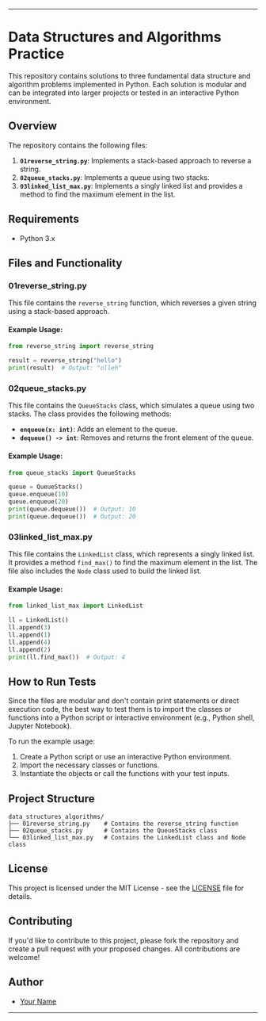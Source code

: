 
---

# Data Structures and Algorithms Practice

This repository contains solutions to three fundamental data structure and algorithm problems implemented in Python. Each solution is modular and can be integrated into larger projects or tested in an interactive Python environment.

## Overview

The repository contains the following files:

1. **`01reverse_string.py`**: Implements a stack-based approach to reverse a string.
2. **`02queue_stacks.py`**: Implements a queue using two stacks.
3. **`03linked_list_max.py`**: Implements a singly linked list and provides a method to find the maximum element in the list.

## Requirements

- Python 3.x

## Files and Functionality

### 01reverse_string.py

This file contains the `reverse_string` function, which reverses a given string using a stack-based approach.

#### Example Usage:
```python
from reverse_string import reverse_string

result = reverse_string("hello")
print(result)  # Output: "olleh"
```

### 02queue_stacks.py

This file contains the `QueueStacks` class, which simulates a queue using two stacks. The class provides the following methods:

- **`enqueue(x: int)`**: Adds an element to the queue.
- **`dequeue() -> int`**: Removes and returns the front element of the queue.

#### Example Usage:
```python
from queue_stacks import QueueStacks

queue = QueueStacks()
queue.enqueue(10)
queue.enqueue(20)
print(queue.dequeue())  # Output: 10
print(queue.dequeue())  # Output: 20
```

### 03linked_list_max.py

This file contains the `LinkedList` class, which represents a singly linked list. It provides a method `find_max()` to find the maximum element in the list. The file also includes the `Node` class used to build the linked list.

#### Example Usage:
```python
from linked_list_max import LinkedList

ll = LinkedList()
ll.append(3)
ll.append(1)
ll.append(4)
ll.append(2)
print(ll.find_max())  # Output: 4
```

## How to Run Tests

Since the files are modular and don't contain print statements or direct execution code, the best way to test them is to import the classes or functions into a Python script or interactive environment (e.g., Python shell, Jupyter Notebook).

To run the example usage:
1. Create a Python script or use an interactive Python environment.
2. Import the necessary classes or functions.
3. Instantiate the objects or call the functions with your test inputs.

## Project Structure

```plaintext
data_structures_algorithms/
├── 01reverse_string.py    # Contains the reverse_string function
├── 02queue_stacks.py      # Contains the QueueStacks class
└── 03linked_list_max.py   # Contains the LinkedList class and Node class
```

## License

This project is licensed under the MIT License - see the [LICENSE](LICENSE) file for details.

## Contributing

If you'd like to contribute to this project, please fork the repository and create a pull request with your proposed changes. All contributions are welcome!

## Author

- [Your Name](https://github.com/CynthiaWahome)

---